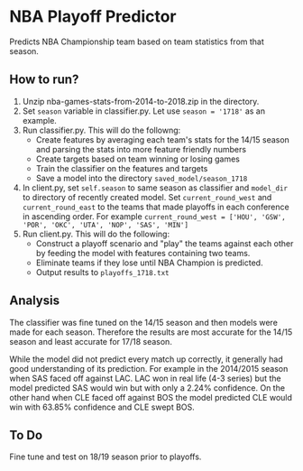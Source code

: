 # NBA Playoff Predictor
Predicts NBA Championship team based on team statistics from that season.

## How to run?
1. Unzip nba-games-stats-from-2014-to-2018.zip in the directory.
2. Set `season` variable in classifier.py. Let use `season = '1718'` as an example. 
3. Run classifier.py. This will do the followng:
    - Create features by averaging each team's stats for the 14/15 season and parsing the stats into more feature friendly numbers
    - Create targets based on team winning or losing games
    - Train the classifier on the features and targets
    - Save a model into the directory `saved_model/season_1718`
3. In client.py, set `self.season` to same season as classifier and ```model_dir``` to directory of recently created model. Set `current_round_west` and `current_round_east` to the teams that made playoffs in each conference in ascending order. For example `current_round_west = ['HOU', 'GSW', 'POR', 'OKC', 'UTA', 'NOP', 'SAS', 'MIN']`
4. Run client.py. This will do the following: 
    - Construct a playoff scenario and "play" the teams against each other by feeding the model with features containing two teams. 
    - Eliminate teams if they lose until NBA Champion is predicted.
    - Output results to `playoffs_1718.txt`

## Analysis
The classifier was fine tuned on the 14/15 season and then models were made for each season. Therefore the results are most accurate for the 14/15 season and least accurate for 17/18 season. 

While the model did not predict every match up correctly, it generally had good understanding of its prediction. For example in the 2014/2015 season when SAS faced off against LAC. LAC won in real life (4-3 series) but the model predicted SAS would win but with only a 2.24% confidence. On the other hand when CLE faced off against BOS the model predicted CLE would win with 63.85% confidence and CLE swept BOS. 

## To Do
Fine tune and test on 18/19 season prior to playoffs.




